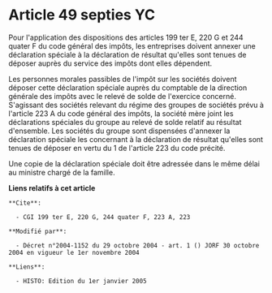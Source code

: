 # Article 49 septies YC

Pour l'application des dispositions des articles 199 ter E, 220 G et 244 quater F du code général des impôts, les entreprises
doivent annexer une déclaration spéciale à la déclaration de résultat qu'elles sont tenues de déposer auprès du service des
impôts dont elles dépendent.

Les personnes morales passibles de l'impôt sur les sociétés doivent déposer cette déclaration spéciale auprès du comptable de
la direction générale des impôts avec le relevé de solde de l'exercice concerné. S'agissant des sociétés relevant du régime
des groupes de sociétés prévu à l'article 223 A du code général des impôts, la société mère joint les déclarations spéciales
du groupe au relevé de solde relatif au résultat d'ensemble. Les sociétés du groupe sont dispensées d'annexer la déclaration
spéciale les concernant à la déclaration de résultat qu'elles sont tenues de déposer en vertu du 1 de l'article 223 du code
précité.

Une copie de la déclaration spéciale doit être adressée dans le même délai au ministre chargé de la famille.

**Liens relatifs à cet article**

	**Cite**:

	  - CGI 199 ter E, 220 G, 244 quater F, 223 A, 223

	**Modifié par**:

	  - Décret n°2004-1152 du 29 octobre 2004 - art. 1 () JORF 30 octobre 2004 en vigueur le 1er novembre 2004

	**Liens**:

	  - HISTO: Edition du 1er janvier 2005
